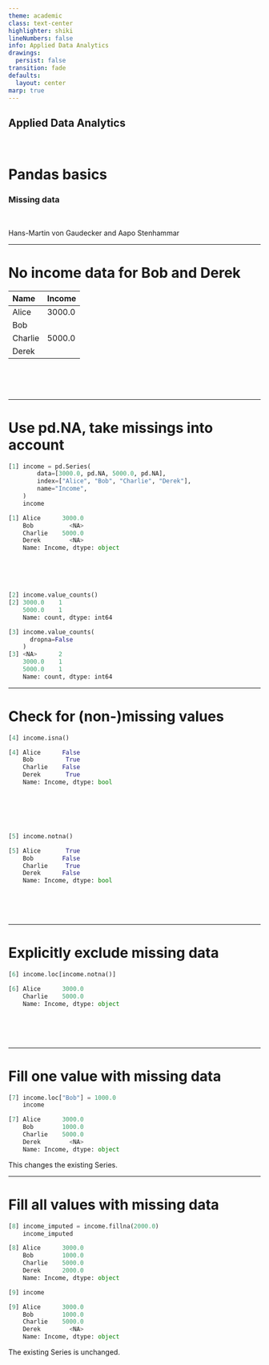 ```yaml
---
theme: academic
class: text-center
highlighter: shiki
lineNumbers: false
info: Applied Data Analytics
drawings:
  persist: false
transition: fade
defaults:
  layout: center
marp: true
---
```


## Applied Data Analytics

<br>

# Pandas basics

### Missing data

<br>

Hans-Martin von Gaudecker and Aapo Stenhammar

---

# No income data for Bob and Derek

<div class="grid grid-cols-3 gap-4">
<div>
</div>
<div>

| Name    | Income |
| :------ | :----- |
| Alice   | 3000.0 |
| Bob     |        |
| Charlie | 5000.0 |
| Derek   |        |

<br/>
<br/>
<br/>

</div>
<div>
</div>
</div>

---

# Use pd.NA, take missings into account

<div class="grid grid-cols-5 gap-4">
<div class="col-span-3">

```python
[1] income = pd.Series(
        data=[3000.0, pd.NA, 5000.0, pd.NA],
        index=["Alice", "Bob", "Charlie", "Derek"],
        name="Income",
    )
    income

[1] Alice      3000.0
    Bob          <NA>
    Charlie    5000.0
    Derek        <NA>
    Name: Income, dtype: object
```
<br/>
<br/>
<br/>

</div>
<div class="col-span-2">

```python
[2] income.value_counts()
[2] 3000.0    1
    5000.0    1
    Name: count, dtype: int64

[3] income.value_counts(
      dropna=False
    )
[3] <NA>      2
    3000.0    1
    5000.0    1
    Name: count, dtype: int64
```
</div>
</div>


---

# Check for (non-)missing values

<div class="grid grid-cols-2 gap-20">
<div>

```python
[4] income.isna()

[4] Alice      False
    Bob         True
    Charlie    False
    Derek       True
    Name: Income, dtype: bool
```

<br/>
<br/>
<br/>
</div>
<div>

```python

[5] income.notna()

[5] Alice       True
    Bob        False
    Charlie     True
    Derek      False
    Name: Income, dtype: bool
```

<br/>
<br/>
<br/>
</div>
</div>

---

# Explicitly exclude missing data

```python
[6] income.loc[income.notna()]

[6] Alice      3000.0
    Charlie    5000.0
    Name: Income, dtype: object
```
<br/>
<br/>
<br/>

---

# Fill one value with missing data

```python
[7] income.loc["Bob"] = 1000.0
    income

[7] Alice      3000.0
    Bob        1000.0
    Charlie    5000.0
    Derek        <NA>
    Name: Income, dtype: object
```

This changes the existing Series.

---

# Fill all values with missing data

```python
[8] income_imputed = income.fillna(2000.0)
    income_imputed

[8] Alice      3000.0
    Bob        1000.0
    Charlie    5000.0
    Derek      2000.0
    Name: Income, dtype: object

[9] income

[9] Alice      3000.0
    Bob        1000.0
    Charlie    5000.0
    Derek        <NA>
    Name: Income, dtype: object

```

The existing Series is unchanged.
